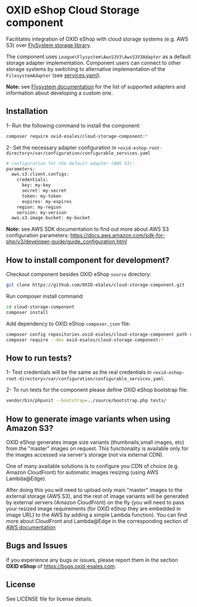 OXID eShop Cloud Storage component
==================================

Facilitates integration of OXID eShop with cloud storage systems (e.g. AWS S3) 
over [FlySystem storage library](https://github.com/thephpleague/flysystem).

The component uses `League\Flysystem\AwsS3V3\AwsS3V3Adapter` as a default storage adapter implementation.
Component users can connect to other storage systems by switching to alternative implementation of the `FilesystemAdapter`
(see [services.yaml](services.yaml)).

**Note:** see [Flysystem documentation](https://flysystem.thephpleague.com/v2/docs/) for the list of supported adapters
and information about developing a custom one.

## Installation

1- Run the following command to install the component:

```bash
composer require oxid-esales/cloud-storage-component:*
```

2- Set the necessary adapter configuration in `<oxid-eshop-root-directory>/var/configuration/configurable_services.yaml`
```bash
# configuration for the default adapter (AWS S3):
parameters:
  aws.s3.client.configs:
    credentials:
      key: my-key
      secret: my-secret
      token: my-token
      expires: my-expires
    region: my-region
    version: my-version
  aws.s3.image.bucket: my-bucket
```

**Note:**
see AWS SDK documentation to find out more about AWS S3 configuration parameters:
https://docs.aws.amazon.com/sdk-for-php/v3/developer-guide/guide_configuration.html

## How to install component for development?

Checkout component besides OXID eShop `source` directory:

```bash
git clone https://github.com/OXID-eSales/cloud-storage-component.git
```

Run composer install command:

```bash
cd cloud-storage-component
composer install
```

Add dependency to OXID eShop `composer.json` file:

```bash
composer config repositories.oxid-esales/cloud-storage-component path cloud-storage-component
composer require --dev oxid-esales/cloud-storage-component:*
```

## How to run tests?

1- Test credentials will be the same as the real credentials 
in `<oxid-eshop-root-directory>/var/configuration/configurable_services.yaml`.

2- To run tests for the component please define OXID eShop bootstrap file:

```bash
vendor/bin/phpunit --bootstrap=../source/bootstrap.php tests/
```

## How to generate image variants when using Amazon S3?

OXID eShop generates image size variants (thumbnails,small images, etc) from the "master" images on request.
This functionality is available only for the images accessed via server's storage (not via external CDN).

One of many available solutions is to configure you CDN of choice (e.g. Amazon CloudFront) 
for automatic images resizing (using AWS Lambda@Edge).

After doing this you will need to upload only main "master" images to the external storage (AWS S3),
and the rest of image variants will be generated by external servers (Amazon CloudFront) on the fly
(you will need to pass your resized image requirements (for OXID eShop they are embedded in image URL)
to the AWS by adding a simple Lambda function).
You can find more about CloudFront and Lambda@Edge in the corresponding section of
[AWS documentation](https://aws.amazon.com/de/blogs/networking-and-content-delivery/resizing-images-with-amazon-cloudfront-lambdaedge-aws-cdn-blog/)

## Bugs and Issues

If you experience any bugs or issues, please report them in the section **OXID eShop** of https://bugs.oxid-esales.com.

## License

See LICENSE file for license details.
